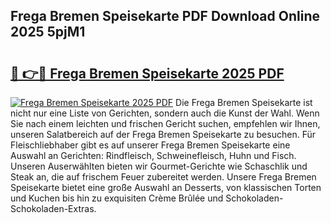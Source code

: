 ## Frega Bremen Speisekarte PDF Download Online 2025 5pjM1

# <h2><a href="http://gcdt8ui.nevu.top/?p=Frega+Bremen+Speisekarte">🔗 👉🔴 Frega Bremen Speisekarte 2025 PDF</a></h2>

[![Frega Bremen Speisekarte 2025 PDF](https://i.imgur.com/dBaPXMq.png)](http://gcdt8ui.nevu.top/?p=Frega+Bremen+Speisekarte)
Die Frega Bremen Speisekarte ist nicht nur eine Liste von Gerichten, sondern auch die Kunst der Wahl. Wenn Sie nach einem leichten und frischen Gericht suchen, empfehlen wir Ihnen, unseren Salatbereich auf der Frega Bremen Speisekarte zu besuchen. Für Fleischliebhaber gibt es auf unserer Frega Bremen Speisekarte eine Auswahl an Gerichten: Rindfleisch, Schweinefleisch, Huhn und Fisch. Unseren Auserwählten bieten wir Gourmet-Gerichte wie Schaschlik und Steak an, die auf frischem Feuer zubereitet werden. Unsere Frega Bremen Speisekarte bietet eine große Auswahl an Desserts, von klassischen Torten und Kuchen bis hin zu exquisiten Crème Brûlée und Schokoladen-Schokoladen-Extras.
